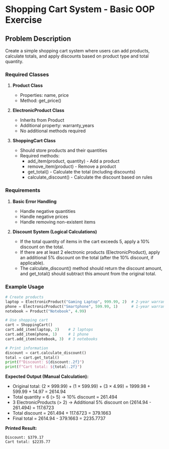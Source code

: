 
# Shopping Cart System - Basic OOP Exercise

## Problem Description

Create a simple shopping cart system where users can add products, calculate totals, and apply discounts based on product type and total quantity.

### Required Classes

1. **Product Class**  
   - Properties: name, price  
   - Method: get_price()

2. **ElectronicProduct Class**  
   - Inherits from Product  
   - Additional property: warranty_years  
   - No additional methods required

3. **ShoppingCart Class**  
   - Should store products and their quantities  
   - Required methods:  
     - add_item(product, quantity) - Add a product  
     - remove_item(product) - Remove a product  
     - get_total() - Calculate the total (including discounts)  
     - calculate_discount() - Calculate the discount based on rules  

### Requirements

1. **Basic Error Handling**  
   - Handle negative quantities  
   - Handle negative prices  
   - Handle removing non-existent items  

2. **Discount System (Logical Calculations)**  
   - If the total quantity of items in the cart exceeds 5, apply a 10% discount on the total.  
   - If there are at least 2 electronic products (ElectronicProduct), apply an additional 5% discount on the total (after the 10% discount, if applicable).  
   - The calculate_discount() method should return the discount amount, and get_total() should subtract this amount from the original total.

### Example Usage

```python
# Create products
laptop = ElectronicProduct("Gaming Laptop", 999.99, 2)  # 2-year warranty
phone = ElectronicProduct("Smartphone", 599.99, 1)      # 1-year warranty
notebook = Product("Notebook", 4.99)

# Use shopping cart
cart = ShoppingCart()
cart.add_item(laptop, 2)    # 2 laptops
cart.add_item(phone, 1)     # 1 phone
cart.add_item(notebook, 3)  # 3 notebooks

# Print information
discount = cart.calculate_discount()
total = cart.get_total()
print(f"Discount: ${discount:.2f}")
print(f"Cart total: ${total:.2f}")
```

**Expected Output (Manual Calculation):**  

- Original total: (2 × 999.99) + (1 × 599.99) + (3 × 4.99) = 1999.98 + 599.99 + 14.97 = 2614.94  
- Total quantity = 6 (> 5) → 10% discount = 261.494  
- 3 ElectronicProducts (> 2) → Additional 5% discount on (2614.94 - 261.494) = 117.6723  
- Total discount = 261.494 + 117.6723 = 379.1663  
- Final total = 2614.94 - 379.1663 = 2235.7737  

**Printed Result:**  

```
Discount: $379.17
Cart total: $2235.77
```
